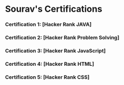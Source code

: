 # Sourav's Certifications
<h3> Certification 1: [Hacker Rank JAVA] </h3>
<h3> Certification 2: [Hacker Rank Problem Solving] </h3>
<h3> Certification 3: [Hacker Rank JavaScript] </h3>
<h3> Certification 4: [Hacker Rank HTML] </h3>
<h3> Certification 5: [Hacker Rank CSS] </h3>

